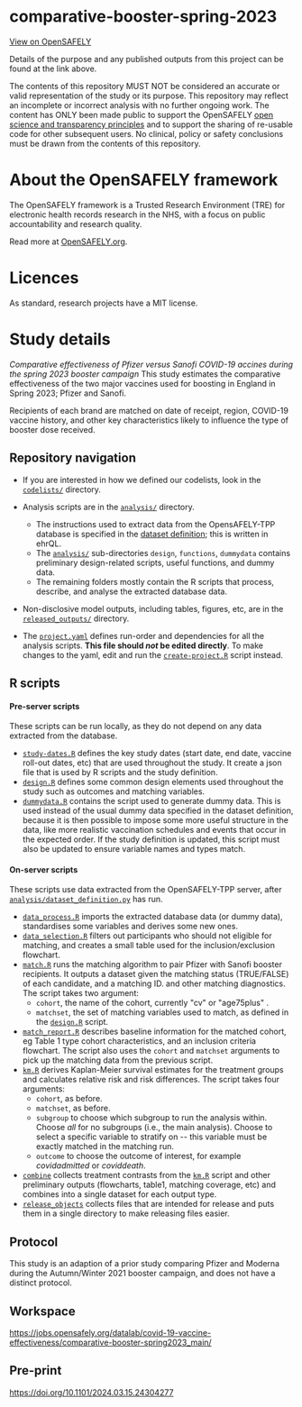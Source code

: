 # comparative-booster-spring-2023

[View on OpenSAFELY](https://jobs.opensafely.org/repo/https%253A%252F%252Fgithub.com%252Fopensafely%252Fcomparative-booster-spring2023)

Details of the purpose and any published outputs from this project can be found at the link above.

The contents of this repository MUST NOT be considered an accurate or valid representation of the study or its purpose. 
This repository may reflect an incomplete or incorrect analysis with no further ongoing work.
The content has ONLY been made public to support the OpenSAFELY [open science and transparency principles](https://www.opensafely.org/about/#contributing-to-best-practice-around-open-science) and to support the sharing of re-usable code for other subsequent users.
No clinical, policy or safety conclusions must be drawn from the contents of this repository.

# About the OpenSAFELY framework

The OpenSAFELY framework is a Trusted Research Environment (TRE) for electronic
health records research in the NHS, with a focus on public accountability and
research quality.

Read more at [OpenSAFELY.org](https://opensafely.org).

# Licences
As standard, research projects have a MIT license. 



# Study details

*Comparative effectiveness of Pfizer versus Sanofi COVID-19 accines during the spring 2023 booster campaign* This study estimates the comparative effectiveness of the two major vaccines used for boosting in England in Spring 2023; Pfizer and Sanofi.

Recipients of each brand are matched on date of receipt, region, COVID-19 vaccine history, and other key characteristics likely to influence the type of booster dose received. 

## Repository navigation

-   If you are interested in how we defined our codelists, look in the [`codelists/`](./codelists/) directory.

-   Analysis scripts are in the [`analysis/`](./analysis) directory.

    -   The instructions used to extract data from the OpensAFELY-TPP database is specified in the [dataset definition](./analysis/dataset_definition.py); this is written in ehrQL.
    -   The [`analysis/`](./analysis) sub-directories `design`, `functions`, `dummydata` contains preliminary design-related scripts, useful functions, and dummy data.
    -   The remaining folders mostly contain the R scripts that process, describe, and analyse the extracted database data.

-   Non-disclosive model outputs, including tables, figures, etc, are in the [`released_outputs/`](./released_outputs) directory.

-   The [`project.yaml`](./project.yaml) defines run-order and dependencies for all the analysis scripts. **This file should *not* be edited directly**. To make changes to the yaml, edit and run the [`create-project.R`](./create-project.R) script instead.

## R scripts

#### Pre-server scripts
These scripts can be run locally, as they do not depend on any data extracted from the database. 
-   [`study-dates.R`](./analysis/design/study-dates.R) defines the key study dates (start date, end date, vaccine roll-out dates, etc) that are used throughout the study. It create a json file that is used by R scripts and the study definition.
-   [`design.R`](./analysis/design/design.R) defines some common design elements used throughout the study such as outcomes and matching variables.
-   [`dummydata.R`](./analysis/dummydata/dummydata.R) contains the script used to generate dummy data. This is used instead of the usual dummy data specified in the dataset definition, because it is then possible to impose some more useful structure in the data, like more realistic vaccination schedules and events that occur in the expected order. If the study definition is updated, this script must also be updated to ensure variable names and types match.

#### On-server scripts
These scripts use data extracted from the OpenSAFELY-TPP server, after [`analysis/dataset_definition.py`](analysis/dataset_definition.py) has run.
-   [`data_process.R`](./analysis/data_process.R) imports the extracted database data (or dummy data), standardises some variables and derives some new ones.
-   [`data_selection.R`](./analysis/data_selection.R) filters out participants who should not eligible for matching, and creates a small table used for the inclusion/exclusion flowchart.
-   [`match.R`](./analysis/match.R) runs the matching algorithm to pair Pfizer with Sanofi booster recipients. It outputs a dataset given the matching status (TRUE/FALSE) of each candidate, and a matching ID.  and other matching diagnostics. The script takes two argument:
    - `cohort`, the name of the cohort, currently "cv" or "age75plus" .
    - `matchset`, the set of matching variables used to match, as defined in the [`design.R`](analysis/design/design.R) script.
-   [`match_report.R`](./analysis/match_report.R) describes baseline information for the matched cohort, eg Table 1 type cohort characteristics, and an inclusion criteria flowchart. The script also uses the `cohort` and `matchset` arguments to pick up the matching data from the previous script.
-   [`km.R`](./analysis/km.R) derives Kaplan-Meier survival estimates for the treatment groups and calculates relative risk and risk differences. The script takes four arguments:
    - `cohort`, as before.
    - `matchset`, as before.
    - `subgroup` to choose which subgroup to run the analysis within. Choose _all_ for no subgroups (i.e., the main analysis). Choose _<variable>_ to select a specific variable to stratify on -- this variable must be exactly matched in the matching run. 
    - `outcome` to choose the outcome of interest, for example _covidadmitted_ or _coviddeath_.
-   [`combine`](./analysis/combine.R) collects treatment contrasts from the [`km.R`](./analysis/km.R) script and other preliminary outputs (flowcharts, table1, matching coverage, etc) and combines into a single dataset for each output type.
-   [`release_objects`](./analysis/release_objects.R) collects files that are intended for release and puts them in a single directory to make releasing files easier. 


## Protocol

This study is an adaption of a prior study comparing Pfizer and Moderna during the Autumn/Winter 2021 booster campaign, and does not have a distinct protocol.

## Workspace

https://jobs.opensafely.org/datalab/covid-19-vaccine-effectiveness/comparative-booster-spring2023_main/

## Pre-print

https://doi.org/10.1101/2024.03.15.24304277

